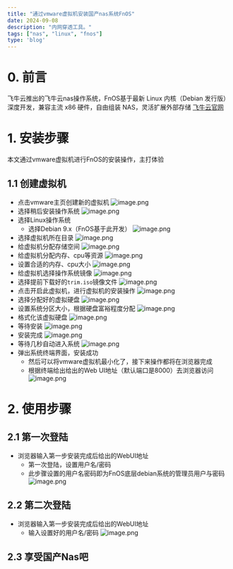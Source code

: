 ```yaml
---
title: "通过vmware虚拟机安装国产nas系统FnOS"
date: 2024-09-08
description: "内网穿透工具。"
tags: ["nas", "linux", "fnos"]
type: 'blog'
---
```


# 0. 前言
飞牛云推出的飞牛云nas操作系统，FnOS基于最新 Linux 内核（Debian 发行版）深度开发，兼容主流 x86 硬件，自由组装 NAS，灵活扩展外部存储
[飞牛云官网](https://www.fnnas.com/download?key=fnos)

# 1. 安装步骤
本文通过vmware虚拟机进行FnOS的安装操作，主打体验
## 1.1 创建虚拟机
- 点击vmware主页创建新的虚拟机
![image.png](./1.png)
- 选择稍后安装操作系统
![image.png](./2.png)
- 选择Linux操作系统
  - 选择Debian 9.x（FnOS基于此开发）
![image.png](./3.png)
- 选择虚拟机所在目录
![image.png](./4.png)
- 给虚拟机分配存储空间
![image.png](./5.png)
- 给虚拟机分配内存、cpu等资源
![image.png](./6.png)
- 设置合适的内存、cpu大小
![image.png](./7.png)
- 给虚拟机选择操作系统镜像
![image.png](./8.png)
- 选择提前下载好的`trim.iso`镜像文件
![image.png](./9.png)
- 点击开启此虚拟机，进行虚拟机的安装操作
![image.png](./10.png)
- 选择分配好的虚拟硬盘
![image.png](./11.png)
- 设置系统分区大小，根据硬盘富裕程度分配
![image.png](./12.png)
- 格式化该虚拟硬盘
![image.png](./13.png)
- 等待安装
![image.png](./14.png)
- 安装完成
![image.png](./15.png)
- 等待几秒自动进入系统
![image.png](./16.png)
- 弹出系统终端界面，安装成功
  - 然后可以将vmware虚拟机最小化了，接下来操作都将在浏览器完成
  - 根据终端给出给出的Web UI地址（默认端口是8000）去浏览器访问
![image.png](./17.png)

# 2. 使用步骤
## 2.1 第一次登陆
- 浏览器输入第一步安装完成后给出的WebUI地址
  - 第一次登陆，设置用户名/密码
  - 此步骤设置的用户名密码即为FnOS底层debian系统的管理员用户与密码
![image.png](./19.png)
## 2.2 第二次登陆
- 浏览器输入第一步安装完成后给出的WebUI地址
  - 输入设置好的用户名/密码
![image.png](./18.png)
## 2.3 享受国产Nas吧